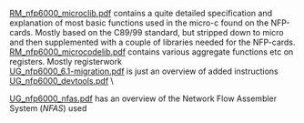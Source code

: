 [RM_nfp6000_microclib.pdf](https://github.com/Permki/PacedLinux/blob/main/Manuals/RM_nfp6000_microclib.pdf) contains a quite detailed specification and explanation of most basic functions used in the micro-c found on the NFP-cards. Mostly based on the C89/99 standard, but stripped down to micro and then supplemented with a couple of libraries needed for the NFP-cards.\
[RM_nfp6000_microcodelib.pdf](https://github.com/Permki/PacedLinux/blob/main/Manuals/RM_nfp6000_microcodelib.pdf) contains various aggregate functions etc on registers. Mostly registerwork\
[UG_nfp6000_6.1-migration.pdf](https://github.com/Permki/PacedLinux/blob/main/Manuals/UG_nfp6000_6.1-migration.pdf) is just an overview of added instructions\
[UG_nfp6000_devtools.pdf](https://github.com/Permki/PacedLinux/blob/main/Manuals/UG_nfp6000_devtools.pdf) \\

[UG_nfp6000_nfas.pdf](https://github.com/Permki/PacedLinux/blob/main/Manuals/UG_nfp6000_nfas.pdf) has an overview of the Network Flow Assembler System (_NFAS_) used
